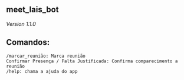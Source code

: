 ## meet_lais_bot
*Version 1.1.0*



## Comandos:
	/marcar_reunião: Marca reunião
	Confirmar Presença / Falta Justificada: Confirma comparecimento a reunião
	/help: chama a ajuda do app